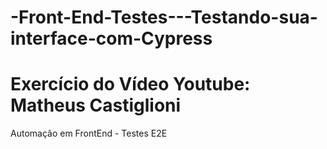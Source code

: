 # -Front-End-Testes---Testando-sua-interface-com-Cypress

# Exercício do Vídeo Youtube: Matheus Castiglioni

Automação em FrontEnd - Testes E2E
